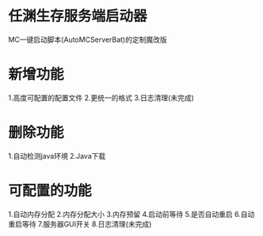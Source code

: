 # 任渊生存服务端启动器
MC一键启动脚本(AutoMCServerBat)的定制魔改版
# 新增功能
1.高度可配置的配置文件
2.更统一的格式
3.日志清理(未完成)
# 删除功能
1.自动检测java环境
2.Java下载
# 可配置的功能
1.自动内存分配
2.内存分配大小
3.内存预留
4.启动前等待
5.是否自动重启
6.自动重启等待
7.服务器GUI开关
8.日志清理(未完成)
